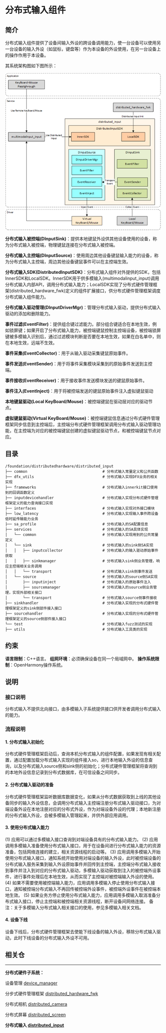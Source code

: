 # **分布式输入组件**

## **简介**

分布式输入组件提供了设备间输入外设的跨设备调用能力，使一台设备可以使用另一台设备的输入外设（如鼠标，键盘等）作为本设备的外设使用，在另一台设备上的操作作用于本设备。

其系统架构图如下图所示：

![](figures/distributedinput_arch.png)

**分布式输入被控端(DInputSink)**：提供本地键鼠外设供其他设备使用的设备，称为分布式输入被控端，物理键鼠连接在分布式输入被控端。

**分布式输入主控端(DInputSource)**：使用周边其他设备键鼠输入能力的设备，称为分布式输入主控端，周边其他设备键鼠事件可以在主控端生效。

**分布式输入SDK(DistributedInputSDK)**：分布式输入组件对外提供的SDK，包括InnerSDK和LocalSDK。InnerSDK用于供多模输入(multimodalinput_input)调用分布式输入内部API，调用分布式输入能力；LocalSDK实现了分布式硬件管理框架(distributed_hardware_fwk)定义的组件扩展接口，供分布式硬件管理框架调度分布式输入组件能力。

**分布式输入驱动管理(DInputDriverMgr)**：管理分布式输入驱动，提供分布式输入驱动的添加和删除能力。

**事件过滤(EventFilter)**：提供组合键过滤能力。部分组合键适合在本地生效，例如锁屏键；如果开启了分布式输入能力，被控端键鼠控制主控端设备，被控端锁屏键被多模输入识别后，通过过滤模块判断是否要在本地生效，如果在白名单中，则在本地生效，远端不生效。

**事件采集(EventCollector)**：用于从输入驱动采集键鼠原始事件。

**事件发送(EventSender)**：用于将事件采集模块采集到的原始事件发送到主控端。

**事件接收(EventReceiver)**：用于接收事件发送模块发送的键鼠原始事件。

**事件注入(EventInject)**：用于将被控端发送的键鼠原始事件注入虚拟键鼠驱动

**本地键鼠驱动(Local KeyBoard/Mouse)**：被控端键鼠在驱动层对应的驱动节点。

**虚拟键鼠驱动(Virtual KeyBoard/Mouse)**：被控端键鼠信息通过分布式硬件管理框架同步信息到主控端后，主控端分布式硬件管理框架调用分布式输入驱动管理功能，在主控端为对应的被控端键鼠创建的虚拟键鼠驱动节点，和被控端键鼠节点对应。

## **目录**

```
/foundation/distributedhardware/distributed_input
├── common                                  # 分布式输入常量定义和公共函数
├── dfx_utils                               # 分布式输入实现DFX业务的相关实现
├── frameworks                              # 分布式输入innerkit接口使用到的回调函数定义
├── inputdevicehandler                      # 分布式输入实现分布式硬件管理框架定义的能力查询接口实现
├── interfaces                              # 分布式输入实现对外接口模块
├── low_latency                             # 分布式输入实现输入事件跨设备低时延传输能力业务
├── sa_profile                              # 分布式输入的SA配置信息
├── services                                # 分布式输入的SA具体实现
│   └── common                              # 分布式输入实现用到的公共常量定义
│   └── sink                                # 分布式输入的sink侧SA实现
│   │   ├── inputcollector                  # 分布式输入的输入驱动原始事件获取
│   │   ├── sinkmanager                     # 分布式输入sink侧业务管理，响应主控端相关业务调用
│   │   └── transport                       # 分布式输入sink侧事件发送
│   └── source                              # 分布式输入的source侧SA实现
│       ├── inputinject                     # 分布式输入的原始事件注入
│       ├── sourcemanager                   # 分布式输入的source侧业务管理，实现外部相关接口
│       └── transport                       # 分布式输入source侧事件接收
├── sinkhandler                             # 分布式输入实现的分布式硬件管理框架定义的sink侧部件接入接口
├── sourcehandler                           # 分布式输入实现的分布式硬件管理框架定义的source侧部件接入接口
└── test                                    # 分布式输入fuzz测试的实现
├── utils                                   # 分布式输入工具类的实现
```

## **约束**
**语言限制**：C++语言。
**组网环境**：必须确保设备在同一个局域网中。
**操作系统限制**：OpenHarmony操作系统。

## **说明**
### **接口说明**
分布式输入不提供北向接口，由多模输入子系统提供接口供开发者调用分布式输入的能力。

### **流程说明**
#### **1. 分布式输入初始化**
分布式硬件管理框架启动后，查询本机分布式输入的组件配置，如果发现有相关配置，通过配置加载分布式输入实现的组件接入so，进行本地输入外设的信息查询，以及分布式输入source侧和sink侧的初始化；分布式硬件管理框架将查询到的本地外设信息记录到分布式数据库，在可信设备之间同步。

#### **2. 分布式输入驱动的准备**
分布式硬件管理框架监听数据库数据变化，如果从分布式数据获取到上线的其他设备同步的输入外设信息，会调用分布式输入主控端注册分布式输入驱动接口，为对端设备外设在本地注册对应的分布式外设，作为对端设备外设的代理；本地新注册的分布式输入外设，会被多模输入管理起来，并供外部应用调用。

#### **3. 使用分布式输入能力**
(1) 应用可以通过多模输入接口查询到对端设备具有的分布式输入能力。
(2) 应用调用多模输入准备使用分布式输入接口，用于在设备间进行分布式输入能力的资源准备，包括网络连接的建立，相关资源线程的启动等。
(3) 应用调用多模输入开始使用分布式输入接口，通知系统开始使用对端设备的输入外设，此时被控端设备的分布式输入服务采集到输入外设原始事件并回传到主控端，主控端分布式输入接收到事件并注入到对应的分布式输入驱动，多模输入驱动获取到注入的被控端外设事件，进行事件处理后在本地生效，从而实现了主控端对被控端输入外设的使用。
(4) 如果不需要使用被控端输入能力，应用调用多模输入停止使用分布式输入接口，通知被控端分布式输入不再回传被控端外设事件，被控端外设事件在被控端本地生效。
(5) 如果业务方停止使用分布式输入能力，应用调用多模输入取消准备分布式输入接口，停止主控端和被控端相关资源线程，断开设备间网络连接。
备注：关于多模输入分布式输入相关接口的使用，参见多模输入相关文档。

#### **4. 设备下线**
设备下线后，分布式硬件管理框架去使能下线设备的输入外设，移除分布式输入驱动，此时下线设备的分布式输入外设不可用。

## **相关仓**
****
**分布式硬件子系统：**

设备管理
[device_manager](https://gitee.com/openharmony/distributedhardware_device_manager)

分步式硬件管理框架
[distributed_hardware_fwk](https://gitee.com/openharmony/distributedhardware_distributed_hardware_fwk)

分布式相机
[distributed_camera](https://gitee.com/openharmony/distributedhardware_distributed_camera)

分布式屏幕
[distributed_screen](https://gitee.com/openharmony/distributedhardware_distributed_screen)

**分布式输入
[distributed_input](http://mgit-tm.rnd.huawei.com/hmf/distributedhardware/distributed_input)**
